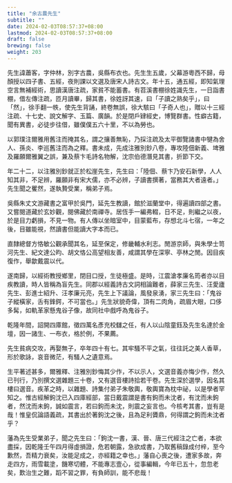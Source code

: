 ```yaml
---
title: "余古農先生"
subtitle: ""
date: 2024-02-03T08:57:37+08:00
lastmod: 2024-02-03T08:57:37+08:00
draft: false
brewing: false
weight: 203
---
```



先生諱蕭客，字仲林，別字古農，吳縣布衣也。先生生五歲，父幕游粵西不歸，母顏授以四子書、五經，夜則課以文選及唐宋人詩古文。年十五，通五經，即知氣理空言無補經術，思讀漢唐注疏，家貧不能蓄書。有苕溪書棚徐姓識先生，一日詣書棚，借左傳注疏，匝月讀畢，歸其書，徐姓訝其速，曰「子讀之熟矣乎」，曰「然」，徐手翻一帙，使先生背誦，終卷無誤，徐大駭曰「子奇人也」，贈以十三經注疏、十七史、說文解字、玉篇、廣韻。於是閉戶肄經史，博覽群書。性癖古籍，聞有異書，必徒步往借，雖僕僕五六十里，不以為勞也。

以郭璞注爾雅用舊注而掩其名，謂之攘善無恥，乃採注疏及太平御覽諸書中犍為舍人、孫炎、李巡舊注而為之釋。書未成，先成注雅別鈔八卷，專攻陸佃新義、埤雅及羅願爾雅翼之誤，兼及蔡卞毛詩名物解，沈宗伯德潛見其書，折節下交。

年二十二，以注雅別鈔就正於松崖先生，先生曰：「陸佃、蔡卞乃安石新學，人人知其非，不足辨，羅願非有宋大儒，亦不必辨，子讀書撰著，當務其大者遠者。」先生聞之矍然，遂執贄受業，稱弟子焉。

吳縣朱丈文游藏書之富甲於吳門，延先生教讀，館於滋蘭堂中，得遍讀四部之書。又嘗閱道藏於玄妙觀，閱佛藏於南禪寺。居恆手一編弗輟，日不足，則繼之以夜，於是目力虧損，不見一物。有人傳以坐暗室中，目蒙藍布，存想北斗七宿，一年之後，目雖能視，然讀書但能讀大字本而已。

直隸總督方恪敏公觀承聞其名，延至保定，修畿輔水利志。閒游京師，與朱學士笥河先生、紀文達公昀、胡文恪公高望相友善，咸謂其學在深寧、亭林之閒。因目疾復作，舉歙戴震以代。

遂南歸，以經術教授鄉里，閉目口授，生徒極盛。是時，江震滄孝廉名筠者亦以目疾教讀，時人皆稱為盲先生。同郡以經義詩古文詞相論難者，薛家三先生、汪愛廬先生、彭進士紹升、汪孝廉元亮，先生上下議論，風發泉湧，家三先生曰：「鬼谷子縱橫家，舌有鋒鍔，不可當也。」先生狀貌奇偉，頂有二肉角，疏眉大眼，口侈多髯，如軌革家懸鬼谷子像，故同社中戲呼為鬼谷子。

乾隆年間，詔開四庫館，徵四萬名彥充校讎之任，有人以山陰童鈺及先生名達於金壇，因一諸生、一布衣，格於例，不果薦。

先生貧病交攻，再娶無子，卒年四十有七。其牢騷不平之氣，往往託之美人香草，形於歌詠，哀音微茫，有騷人之遺意焉。

生平著述甚多，爾雅釋、注雅別鈔悔其少作，不以示人，文選音義亦悔少作，然久已刊行，乃別撰文選雜題三十卷，又有選音樓詩拾若干卷。先生深於選學，因名其樓曰選音。疾革之時，以雜題、詩集付弟子朱敬輿，敬輿寶為枕中祕，以是學者罕知之。惟古經解鉤沈已入四庫經部，當日戴震謂是書有鉤而未沈者，有沈而未鉤者，然沈而未鉤，誠如震言，若曰鉤而未沈，則震之妄言也。今核考其書，豈有是哉！惟皇侃論語義疏，其書出於著鉤沈之後，且為足利贗鼎，何得謂之鉤而未沈者乎？

藩為先生受業弟子，聞之先生曰：「鉤沈一書，漢、晉、唐三代經注之亡者，本欲盡採，因乾隆壬午四月得虛損證，危若朝露，急欲成書，乃取舊稿錄成付梓，至今歉然，吾精力衰矣，汝能足成之，亦經籍之幸也。」藩自心喪之後，遭家多故，奔走四方，雨雪載塗，饑寒切體，不能專志壹心，從事編輯，今年已五十，忽忽老矣，歎治生之難，蹈不習之罪，有負師訓，能不悲哉！